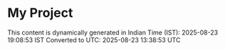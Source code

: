 # My Project

This content is dynamically generated in Indian Time (IST): 2025-08-23 19:08:53 IST
Converted to UTC: 2025-08-23 13:38:53 UTC
